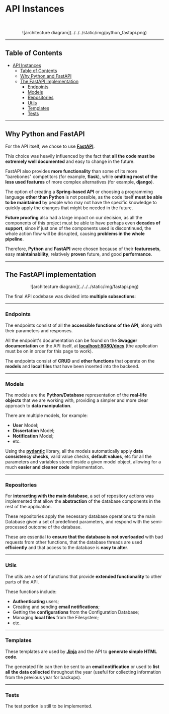 # API Instances
<br/>
<p align="center">
    ![architecture diagram](../../../static/img/python_fastapi.png)
</p>

---

<!-- START doctoc generated TOC please keep comment here to allow auto update -->
<!-- DON'T EDIT THIS SECTION, INSTEAD RE-RUN doctoc TO UPDATE -->
## Table of Contents

- [API Instances](#)
  - [Table of Contents](#table-of-contents)
  - [Why Python and FastAPI](#why-python-and-fastapi)
  - [The FastAPI implementation](#the-fastapi-implementation)
    - [Endpoints](#endpoints)
    - [Models](#models)
    - [Repositories](#repositories)
    - [Utils](#utils)
    - [Templates](#templates)
    - [Tests](#tests)

<!-- END doctoc generated TOC please keep comment here to allow auto update -->

---

## Why Python and FastAPI

 For the API itself, we chose to use [**FastAPI**](https://fastapi.tiangolo.com/).
 
 This choice was heavily influenced by the fact that **all the code must be extremely well documented** and easy to change in the future.

 FastAPI also provides **more functionality** than some of its more "barebones" competitors (for example, **flask**), while **omitting most of the less used features** of more complex alternatives (for example, **django**).

 The option of creating a **Spring-based API** or choosing a programming language **other than Python** is not possible, as the code itself **must be able to be maintained** by people who may not have the specific knowledge to quickly apply the changes that might be needed in the future.

 **Future proofing** also had a large impact on our decision, as all the components of this project must be able to have perhaps even **decades of support**, since if just one of the components used is discontinued, the whole action flow will be disrupted, causing **problems in the whole pipeline**.

 Therefore, **Python** and **FastAPI** were chosen because of their **featuresets**, easy **maintainability**, relatively **proven** future, and good **performance**.

---

## The FastAPI implementation

<p align="center">
    ![architecture diagram](../../../static/img/fastapi.png)
</p>

 The final API codebase was divided into **multiple subsections**:

---

### Endpoints
 
 The endpoints consist of all the **accessible functions of the API**, along with their parameters and responses.

 All the endpoint's documentation can be found on the **Swagger documentation** on the API itself, at [**localhost:8080/docs**](localhost:8080/docs) (the application must be on in order for this page to work).

 The endpoints consist of **CRUD** and **other functions** that operate on the **models** and **local files** that have been inserted into the backend.

---

### Models

 The models are the **Python/Database** representation of the **real-life objects** that we are working with, providing a simpler and more clear approach to **data manipulation**.

 There are multiple models, for example:
  - **User** Model;
  - **Dissertation** Model;
  - **Notification** Model;
  - etc.

 Using the [**pydantic**](https://pydantic.dev/) library, all the models automatically apply **data consistency checks**, valid value checks, **default values**, etc for all the parameters and variables stored inside a given model object, allowing for a much **easier and cleaner code** implementation. 

---

### Repositories

 For **interacting with the main database**, a set of repository actions was implemented that allow the **abstraction** of the database components in the rest of the application.

 These repositories apply the necessary database operations to the main Database given a set of predefined parameters, and respond with the semi-processed outcome of the database.

 These are essential to **ensure that the database is not overloaded** with bad requests from other functions, that the database threads are used **efficiently** and that access to the database is **easy to alter**.

---

### Utils

 The utils are a set of functions that provide **extended functionality** to other parts of the API.

 These functions include:
  - **Authenticating** users;
  - Creating and sending **email notifications**;
  - Getting the **configurations** from the Configuration Database;
  - Managing **local files** from the Filesystem;
  - etc.

---

### Templates

 These templates are used by [**Jinja**](https://jinja.palletsprojects.com/en/3.1.x/) and the API to **generate simple HTML code**.

 The generated file can then be sent to an **email notification** or used to **list all the data collected** throughout the year (useful for collecting information from the previous year for backups).

---

### Tests

 The test portion is still to be implemented.